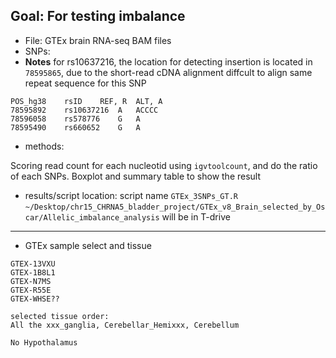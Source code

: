 ## Goal: For testing imbalance
- File: GTEx brain RNA-seq BAM files
- SNPs:
- **Notes** for rs10637216, the location for detecting insertion is located in `78595865`, due to the short-read cDNA alignment diffcult to align same repeat sequence for this SNP 

```
POS_hg38	rsID	REF, R	ALT, A
78595892	rs10637216	A	ACCCC
78596058	rs578776	G	A
78595490	rs660652	G	A

```

- methods:

Scoring read count for each nucleotid using `igvtoolcount`, and do the ratio of each SNPs.
Boxplot and summary table to show the result

- results/script location:
script name `GTEx_3SNPs_GT.R`
`~/Desktop/chr15_CHRNA5_bladder_project/GTEx_v8_Brain_selected_by_Oscar/Allelic_imbalance_analysis`
will be in T-drive


------------


- GTEx sample select and tissue

```
GTEX-13VXU
GTEX-1B8L1
GTEX-N7MS
GTEX-R55E
GTEX-WHSE??

selected tissue order:
All the xxx_ganglia, Cerebellar_Hemixxx, Cerebellum

No Hypothalamus
```
